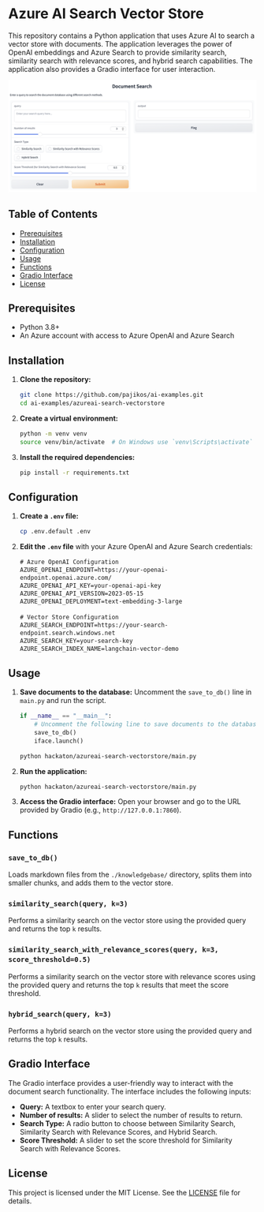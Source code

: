 # Azure AI Search Vector Store

This repository contains a Python application that uses Azure AI to search a vector store with documents. The application leverages the power of OpenAI embeddings and Azure Search to provide similarity search, similarity search with relevance scores, and hybrid search capabilities. The application also provides a Gradio interface for user interaction.

![gui]( resources/gui.png)

## Table of Contents
- [Prerequisites](#prerequisites)
- [Installation](#installation)
- [Configuration](#configuration)
- [Usage](#usage)
- [Functions](#functions)
- [Gradio Interface](#gradio-interface)
- [License](#license)

## Prerequisites

- Python 3.8+
- An Azure account with access to Azure OpenAI and Azure Search

## Installation

1. **Clone the repository:**
    ```bash
    git clone https://github.com/pajikos/ai-examples.git
    cd ai-examples/azureai-search-vectorstore
    ```

2. **Create a virtual environment:**
    ```bash
    python -m venv venv
    source venv/bin/activate  # On Windows use `venv\Scripts\activate`
    ```

3. **Install the required dependencies:**
    ```bash
    pip install -r requirements.txt
    ```

## Configuration

1. **Create a `.env` file:**
    ```bash
    cp .env.default .env
    ```

2. **Edit the `.env` file** with your Azure OpenAI and Azure Search credentials:
    ```env
    # Azure OpenAI Configuration
    AZURE_OPENAI_ENDPOINT=https://your-openai-endpoint.openai.azure.com/
    AZURE_OPENAI_API_KEY=your-openai-api-key
    AZURE_OPENAI_API_VERSION=2023-05-15
    AZURE_OPENAI_DEPLOYMENT=text-embedding-3-large

    # Vector Store Configuration
    AZURE_SEARCH_ENDPOINT=https://your-search-endpoint.search.windows.net
    AZURE_SEARCH_KEY=your-search-key
    AZURE_SEARCH_INDEX_NAME=langchain-vector-demo
    ```

## Usage

1. **Save documents to the database:** Uncomment the `save_to_db()` line in `main.py` and run the script.
    ```python
    if __name__ == "__main__":
        # Uncomment the following line to save documents to the database
        save_to_db()
        iface.launch()
    ```

    ```bash
    python hackaton/azureai-search-vectorstore/main.py
    ```

2. **Run the application:**
    ```bash
    python hackaton/azureai-search-vectorstore/main.py
    ```

3. **Access the Gradio interface:** Open your browser and go to the URL provided by Gradio (e.g., `http://127.0.0.1:7860`).

## Functions

### `save_to_db()`
Loads markdown files from the `./knowledgebase/` directory, splits them into smaller chunks, and adds them to the vector store.

### `similarity_search(query, k=3)`
Performs a similarity search on the vector store using the provided query and returns the top `k` results.

### `similarity_search_with_relevance_scores(query, k=3, score_threshold=0.5)`
Performs a similarity search on the vector store with relevance scores using the provided query and returns the top `k` results that meet the score threshold.

### `hybrid_search(query, k=3)`
Performs a hybrid search on the vector store using the provided query and returns the top `k` results.

## Gradio Interface

The Gradio interface provides a user-friendly way to interact with the document search functionality. The interface includes the following inputs:

- **Query:** A textbox to enter your search query.
- **Number of results:** A slider to select the number of results to return.
- **Search Type:** A radio button to choose between Similarity Search, Similarity Search with Relevance Scores, and Hybrid Search.
- **Score Threshold:** A slider to set the score threshold for Similarity Search with Relevance Scores.

## License

This project is licensed under the MIT License. See the [LICENSE](LICENSE) file for details.

